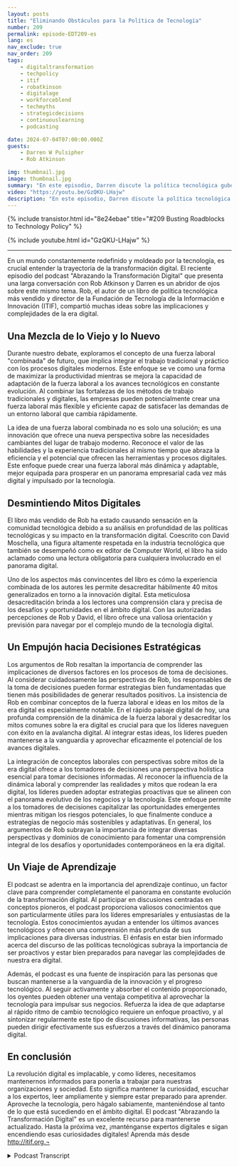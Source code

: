 ```yaml
---
layout: posts
title: "Eliminando Obstáculos para la Política de Tecnología"
number: 209
permalink: episode-EDT209-es
lang: es
nav_exclude: true
nav_order: 209
tags:
    - digitaltransformation
    - techpolicy
    - itif
    - robatkinson
    - digitalage
    - workforceblend
    - techmyths
    - strategicdecisions
    - continuouslearning
    - podcasting

date: 2024-07-04T07:00:00.000Z
guests:
    - Darren W Pulsipher
    - Rob Atkinson

img: thumbnail.jpg
image: thumbnail.jpg
summary: "En este episodio, Darren discute la política tecnológica gubernamental con Rob Atkinson, el presidente del Foro de Tecnología e Innovación de la Información, un grupo de reflexión de Washington, D.C., que asesora al gobierno sobre política tecnológica."
video: "https://youtu.be/GzQKU-LHajw"
description: "En este episodio, Darren discute la política tecnológica gubernamental con Rob Atkinson, el presidente del Foro de Tecnología e Innovación de la Información, un grupo de reflexión de Washington, D.C., que asesora al gobierno sobre política tecnológica."
---
```


<div>
{% include transistor.html id="8e24ebae" title="#209 Busting Roadblocks to Technology Policy" %}

{% include youtube.html id="GzQKU-LHajw" %}
</div>

---

En un mundo constantemente redefinido y moldeado por la tecnología, es crucial entender la trayectoria de la transformación digital. El reciente episodio del podcast "Abrazando la Transformación Digital" que presenta una larga conversación con Rob Atkinson y Darren es un abridor de ojos sobre este mismo tema. Rob, el autor de un libro de política tecnológica más vendido y director de la Fundación de Tecnología de la Información e Innovación (ITIF), compartió muchas ideas sobre las implicaciones y complejidades de la era digital.

## Una Mezcla de lo Viejo y lo Nuevo

Durante nuestro debate, exploramos el concepto de una fuerza laboral "combinada" de futuro, que implica integrar el trabajo tradicional y práctico con los procesos digitales modernos. Este enfoque se ve como una forma de maximizar la productividad mientras se mejora la capacidad de adaptación de la fuerza laboral a los avances tecnológicos en constante evolución. Al combinar las fortalezas de los métodos de trabajo tradicionales y digitales, las empresas pueden potencialmente crear una fuerza laboral más flexible y eficiente capaz de satisfacer las demandas de un entorno laboral que cambia rápidamente.

La idea de una fuerza laboral combinada no es solo una solución; es una innovación que ofrece una nueva perspectiva sobre las necesidades cambiantes del lugar de trabajo moderno. Reconoce el valor de las habilidades y la experiencia tradicionales al mismo tiempo que abraza la eficiencia y el potencial que ofrecen las herramientas y procesos digitales. Este enfoque puede crear una fuerza laboral más dinámica y adaptable, mejor equipada para prosperar en un panorama empresarial cada vez más digital y impulsado por la tecnología.

## Desmintiendo Mitos Digitales

El libro más vendido de Rob ha estado causando sensación en la comunidad tecnológica debido a su análisis en profundidad de las políticas tecnológicas y su impacto en la transformación digital. Coescrito con David Moschella, una figura altamente respetada en la industria tecnológica que también se desempeñó como ex editor de Computer World, el libro ha sido aclamado como una lectura obligatoria para cualquiera involucrado en el panorama digital.

Uno de los aspectos más convincentes del libro es cómo la experiencia combinada de los autores les permite desacreditar hábilmente 40 mitos generalizados en torno a la innovación digital. Esta meticulosa desacreditación brinda a los lectores una comprensión clara y precisa de los desafíos y oportunidades en el ámbito digital. Con las autorizadas percepciones de Rob y David, el libro ofrece una valiosa orientación y previsión para navegar por el complejo mundo de la tecnología digital.

## Un Empujón hacia Decisiones Estratégicas

Los argumentos de Rob resaltan la importancia de comprender las implicaciones de diversos factores en los procesos de toma de decisiones. Al considerar cuidadosamente las perspectivas de Rob, los responsables de la toma de decisiones pueden formar estrategias bien fundamentadas que tienen más posibilidades de generar resultados positivos. La insistencia de Rob en combinar conceptos de la fuerza laboral e ideas en los mitos de la era digital es especialmente notable. En el rápido paisaje digital de hoy, una profunda comprensión de la dinámica de la fuerza laboral y desacreditar los mitos comunes sobre la era digital es crucial para que los líderes naveguen con éxito en la avalancha digital. Al integrar estas ideas, los líderes pueden mantenerse a la vanguardia y aprovechar eficazmente el potencial de los avances digitales.

La integración de conceptos laborales con perspectivas sobre mitos de la era digital ofrece a los tomadores de decisiones una perspectiva holística esencial para tomar decisiones informadas. Al reconocer la influencia de la dinámica laboral y comprender las realidades y mitos que rodean la era digital, los líderes pueden adoptar estrategias proactivas que se alineen con el panorama evolutivo de los negocios y la tecnología. Este enfoque permite a los tomadores de decisiones capitalizar las oportunidades emergentes mientras mitigan los riesgos potenciales, lo que finalmente conduce a estrategias de negocio más sostenibles y adaptativas. En general, los argumentos de Rob subrayan la importancia de integrar diversas perspectivas y dominios de conocimiento para fomentar una comprensión integral de los desafíos y oportunidades contemporáneos en la era digital.

## Un Viaje de Aprendizaje

El podcast se adentra en la importancia del aprendizaje continuo, un factor clave para comprender completamente el panorama en constante evolución de la transformación digital. Al participar en discusiones centradas en conceptos pioneros, el podcast proporciona valiosos conocimientos que son particularmente útiles para los líderes empresariales y entusiastas de la tecnología. Estos conocimientos ayudan a entender los últimos avances tecnológicos y ofrecen una comprensión más profunda de sus implicaciones para diversas industrias. El énfasis en estar bien informado acerca del discurso de las políticas tecnológicas subraya la importancia de ser proactivos y estar bien preparados para navegar las complejidades de nuestra era digital.

Además, el podcast es una fuente de inspiración para las personas que buscan mantenerse a la vanguardia de la innovación y el progreso tecnológico. Al seguir activamente y absorber el contenido proporcionado, los oyentes pueden obtener una ventaja competitiva al aprovechar la tecnología para impulsar sus negocios. Refuerza la idea de que adaptarse al rápido ritmo de cambio tecnológico requiere un enfoque proactivo, y al sintonizar regularmente este tipo de discusiones informativas, las personas pueden dirigir efectivamente sus esfuerzos a través del dinámico panorama digital.

## En conclusión

La revolución digital es implacable, y como líderes, necesitamos mantenernos informados para ponerla a trabajar para nuestras organizaciones y sociedad. Esto significa mantener la curiosidad, escuchar a los expertos, leer ampliamente y siempre estar preparado para aprender. Aproveche la tecnología, pero hágalo sabiamente, manteniéndose al tanto de lo que está sucediendo en el ámbito digital. El podcast "Abrazando la Transformación Digital" es un excelente recurso para mantenerse actualizado. Hasta la próxima vez, ¡manténganse expertos digitales e sigan encendiendo esas curiosidades digitales! Aprenda más desde http://itif.org.¬



<details>
<summary> Podcast Transcript </summary>

<p></p>

</details>
